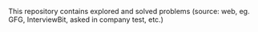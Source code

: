 This repository contains explored and solved problems (source: web, eg. GFG, InterviewBit, asked in company test, etc.)
